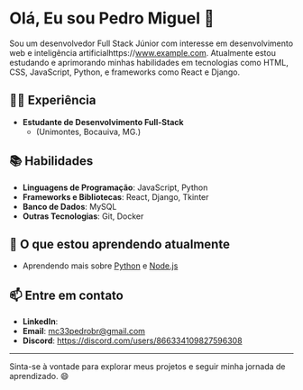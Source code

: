 # Olá, Eu sou Pedro Miguel 👋

Sou um desenvolvedor Full Stack Júnior com interesse em desenvolvimento web e inteligência artificialhttps://www.example.com. Atualmente estou estudando e aprimorando minhas habilidades em tecnologias como HTML, CSS, JavaScript, Python, e frameworks como React e Django.

## 🧑‍💻 Experiência

- **Estudante de Desenvolvimento Full-Stack**
  - (Unimontes, Bocauiva, MG.)

## 📚 Habilidades

- **Linguagens de Programação**: JavaScript, Python
- **Frameworks e Bibliotecas**: React, Django, Tkinter
- **Banco de Dados**: MySQL
- **Outras Tecnologias**: Git, Docker

## 🌱 O que estou aprendendo atualmente

- Aprendendo mais sobre [Python](https://www.python.org/) e [Node.js](https://nodejs.org/)

## 📫 Entre em contato

- **LinkedIn**: 
- **Email**: [mc33pedrobr@gmail.com](mailto:mc33pedrobr@gmail.com)
- **Discord**: https://discord.com/users/866334109827596308 

---

Sinta-se à vontade para explorar meus projetos e seguir minha jornada de aprendizado. 😄

